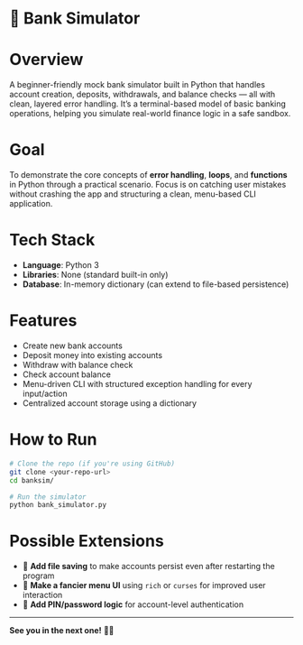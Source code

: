 # 🏦 Bank Simulator

# Overview

A beginner-friendly mock bank simulator built in Python that handles account creation, deposits, withdrawals, and balance checks — all with clean, layered error handling. It’s a terminal-based model of basic banking operations, helping you simulate real-world finance logic in a safe sandbox.

# Goal

To demonstrate the core concepts of **error handling**, **loops**, and **functions** in Python through a practical scenario. Focus is on catching user mistakes without crashing the app and structuring a clean, menu-based CLI application.

# Tech Stack

* **Language**: Python 3
* **Libraries**: None (standard built-in only)
* **Database**: In-memory dictionary (can extend to file-based persistence)

# Features

* Create new bank accounts
* Deposit money into existing accounts
* Withdraw with balance check
* Check account balance
* Menu-driven CLI with structured exception handling for every input/action
* Centralized account storage using a dictionary

# How to Run

```bash
# Clone the repo (if you're using GitHub)
git clone <your-repo-url>
cd banksim/

# Run the simulator
python bank_simulator.py
```

# Possible Extensions

* 📝 **Add file saving** to make accounts persist even after restarting the program
* 🎨 **Make a fancier menu UI** using `rich` or `curses` for improved user interaction
* 🔐 **Add PIN/password logic** for account-level authentication

---

**See you in the next one!** 🧠💸
